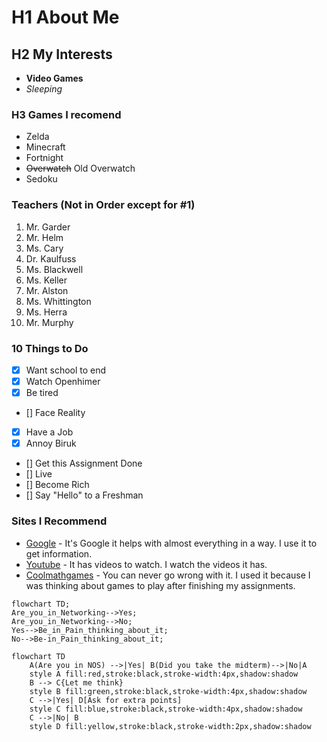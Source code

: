 # H1 About Me
## H2 My Interests
* **Video Games**
* _Sleeping_

### H3 Games I recomend
* Zelda
* Minecraft
* Fortnight
* ~~Overwatch~~ Old Overwatch
* Sedoku

### Teachers (Not in Order except for #1)
1. Mr. Garder
2. Mr. Helm
3. Ms. Cary
4. Dr. Kaulfuss
5. Ms. Blackwell
6. Ms. Keller
7. Mr. Alston
8. Ms. Whittington
9. Ms. Herra
10. Mr. Murphy

### 10 Things to Do
- [x] Want school to end
- [x] Watch Openhimer
- [x] Be tired
- [] Face Reality
- [x] Have a Job
- [x] Annoy Biruk
- [] Get this Assignment Done
- [] Live
- [] Become Rich
- [] Say "Hello" to a Freshman

### Sites I Recommend
- [Google](https://google.com/) - It's Google it helps with almost everything in a way. I use it to get information.
- [Youtube](https://youtube.com/) - It has videos to watch. I watch the videos it has.
- [Coolmathgames](https://coolmathgames.com/) - You can never go wrong with it. I used it because I was thinking about games to play after finishing my assignments.

```mermaid
flowchart TD;
Are_you_in_Networking-->Yes;
Are_you_in_Networking-->No;
Yes-->Be_in_Pain_thinking_about_it;
No-->Be-in_Pain_thinking_about_it;
```

``` mermaid
flowchart TD
    A(Are you in NOS) -->|Yes| B(Did you take the midterm)-->|No|A
    style A fill:red,stroke:black,stroke-width:4px,shadow:shadow
    B --> C{Let me think}
    style B fill:green,stroke:black,stroke-width:4px,shadow:shadow
    C -->|Yes| D[Ask for extra points]
    style C fill:blue,stroke:black,stroke-width:4px,shadow:shadow
    C -->|No| B
    style D fill:yellow,stroke:black,stroke-width:2px,shadow:shadow
```